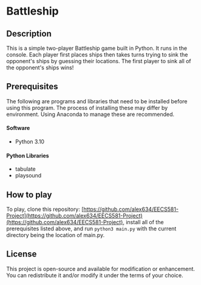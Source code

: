# Battleship

## Description

This is a simple two-player Battleship game built in Python. It runs in the console. Each player first places ships then takes turns trying to sink the opponent's ships by guessing their locations. The first player to sink all of the opponent's ships wins!

## Prerequisites

The following are programs and libraries that need to be installed before using this program. The process of installing these may differ by environment. Using Anaconda to manage these are recommended.

#### Software
- Python 3.10

#### Python Libraries
- tabulate
- playsound

## How to play
To play, clone this repository: [https://github.com/alex634/EECS581-Project](https://github.com/alex634/EECS581-Project)(https://github.com/alex634/EECS581-Project), install all of the prerequisites listed above, and run `python3 main.py` with the current directory being the location of main.py.

## License
This project is open-source and available for modification or enhancement. You can redistribute it and/or modify it under the terms of your choice. 
